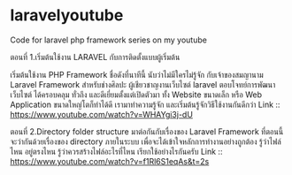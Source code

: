 # laravelyoutube
Code for laravel php framework series on my youtube

ตอนที่ 1.เริ่มต้นใช้งาน LARAVEL กับการติดตั้งแบบผู้เริ่มต้น

เริ่มต้นใช้งาน PHP Framework ชื่อดังที่นาทีนี้ นับว่าไม่มีใครไม่รู้จัก  กับเจ้าของสมญานาม Laravel Framework สำหรับช่างศิลปะ ผู้เชียวชาญงานเว็บไซต์ laravel ตอบโจทย์การพัฒนาเว็บไซต์ ได้ครอบคลุม ทั่วถึง และดีเยี่ยมตั้งแต่เปิดตัวมา ทั้ง Website ขนาดเล็ก หรือ Web Application ขนาดใหญ่โตก็ทำได้ดี เรามาทำความรู้จัก และเริ่มต้นรู้จักวิธีใช้งานกันดีกว่า
Link :: https://www.youtube.com/watch?v=WHAYgi3j-dU

ตอนที่ 2.Directory folder structure
มาต่อกันกับเรื่องของ Laravel Framework ที่ตอนนี้จะว่ากันด้วยเรื่องของ directory ภายในระบบ เพื่อจะได้เข้าใจหลักการทำงานอย่างถูกต้อง รู้ว่าไฟล์ไหน อยู่ตรงไหน รู้ว่าควรสร้างไฟล์อะไรที่ไหน เรียกใช้อย่างไรกันครับ
Link :: https://www.youtube.com/watch?v=f1Rl6S1eqAs&t=2s
